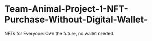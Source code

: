 # Team-Animal-Project-1-NFT-Purchase-Without-Digital-Wallet-
NFTs for Everyone: Own the future, no wallet needed.
